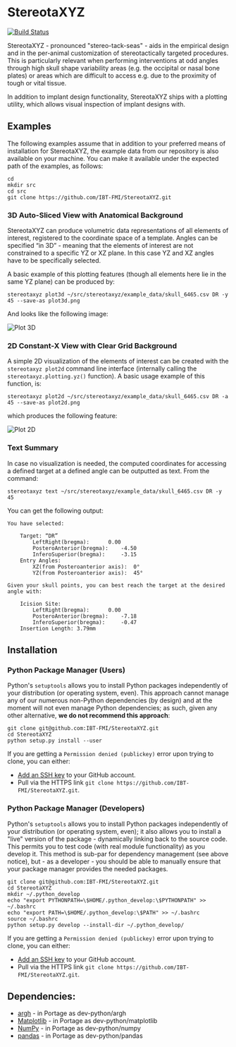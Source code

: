 # StereotaXYZ
[![Build Status](https://travis-ci.org/IBT-FMI/StereotaXYZ.svg?branch=master)](https://travis-ci.org/IBT-FMI/StereotaXYZ)

StereotaXYZ - pronounced "stereo-tack-seas" - aids in the empirical design and in the per-animal customization of stereotactically targeted procedures.
This is particularly relevant when performing interventions at odd angles through high skull shape variability areas (e.g. the occipital or nasal bone plates) or areas which are difficult to access e.g. due to the proximity of tough or vital tissue.

In addition to implant design functionality, StereotaXYZ ships with a plotting utility, which allows visual inspection of implant designs with.

## Examples

The following examples assume that in addition to your preferred means of installation for StereotaXYZ, the example data from our repository is also available on your machine.
You can make it available under the expected path of the examples, as follows:

```
cd
mkdir src
cd src
git clone https://github.com/IBT-FMI/StereotaXYZ.git
```

### 3D Auto-Sliced View with Anatomical Background

StereotaXYZ can produce volumetric data representations of all elements of interest, registered to the coordinate space of a template.
Angles can be specified “in 3D” - meaning that the elements of interest are not constrained to a specific YZ or XZ plane.
In this case YZ and XZ angles have to be specifically selected.

A basic example of this plotting features (though all elements here lie in the same YZ plane) can be produced by:

```
stereotaxyz plot3d ~/src/stereotaxyz/example_data/skull_6465.csv DR -y 45 --save-as plot3d.png
```

And looks like the following image:

![Plot 3D](http://www.chymera.eu/img/examples/stereotaxyz/plot3d.png "Plot 3D")

### 2D Constant-X View with Clear Grid Background

A simple 2D visualization of the elements of interest can be created with the `stereotaxyz plot2d` command line interface (internally calling the `stereotaxyz.plotting.yz()` function).
A basic usage example of this function, is:

```
stereotaxyz plot2d ~/src/stereotaxyz/example_data/skull_6465.csv DR -a 45 --save-as plot2d.png
```

which produces the following feature:

![Plot 2D](http://www.chymera.eu/img/examples/stereotaxyz/plot2d.png "Plot 2D")

### Text Summary

In case no visualization is needed, the computed coordinates for accessing a defined target at a defined angle can be outputted as text.
From the command:

```
stereotaxyz text ~/src/stereotaxyz/example_data/skull_6465.csv DR -y 45
```

You can get the following output:

```
You have selected:

	Target: “DR”
		LeftRight(bregma): 		0.00
		PosteroAnterior(bregma): 	-4.50
		InferoSuperior(bregma): 	-3.15
	Entry Angles:
		XZ(from Posteroanterior axis): 	0°
		YZ(from Posteroanterior axis): 	45°

Given your skull points, you can best reach the target at the desired angle with:

	Icision Site:
		LeftRight(bregma): 		0.00
		PosteroAnterior(bregma): 	-7.18
		InferoSuperior(bregma): 	-0.47
	Insertion Length: 3.79mm
```


## Installation

### Python Package Manager (Users)
Python's `setuptools` allows you to install Python packages independently of your distribution (or operating system, even).
This approach cannot manage any of our numerous non-Python dependencies (by design) and at the moment will not even manage Python dependencies;
as such, given any other alternative, **we do not recommend this approach**:

````
git clone git@github.com:IBT-FMI/StereotaXYZ.git
cd StereotaXYZ
python setup.py install --user
````

If you are getting a `Permission denied (publickey)` error upon trying to clone, you can either:

* [Add an SSH key](https://help.github.com/articles/adding-a-new-ssh-key-to-your-github-account/) to your GitHub account.
* Pull via the HTTPS link `git clone https://github.com/IBT-FMI/StereotaXYZ.git`.

### Python Package Manager (Developers)
Python's `setuptools` allows you to install Python packages independently of your distribution (or operating system, even);
it also allows you to install a "live" version of the package - dynamically linking back to the source code.
This permits you to test code (with real module functionality) as you develop it.
This method is sub-par for dependency management (see above notice), but - as a developer - you should be able to manually ensure that your package manager provides the needed packages.

````
git clone git@github.com:IBT-FMI/StereotaXYZ.git
cd StereotaXYZ
mkdir ~/.python_develop
echo "export PYTHONPATH=\$HOME/.python_develop:\$PYTHONPATH" >> ~/.bashrc
echo "export PATH=\$HOME/.python_develop:\$PATH" >> ~/.bashrc
source ~/.bashrc
python setup.py develop --install-dir ~/.python_develop/
````

If you are getting a `Permission denied (publickey)` error upon trying to clone, you can either:

* [Add an SSH key](https://help.github.com/articles/adding-a-new-ssh-key-to-your-github-account/) to your GitHub account.
* Pull via the HTTPS link `git clone https://github.com/IBT-FMI/StereotaXYZ.git`.

## Dependencies:

* [argh](https://github.com/neithere/argh) - in Portage as dev-python/argh
* [Matplotlib](https://matplotlib.org/) - in Portage as dev-python/matplotlib
* [NumPy](http://www.numpy.org/) - in Portage as dev-python/numpy
* [pandas](http://pandas.pydata.org/) - in Portage as dev-python/pandas

